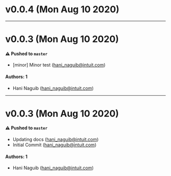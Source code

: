 # v0.0.4 (Mon Aug 10 2020)



---

# v0.0.3 (Mon Aug 10 2020)

#### ⚠️ Pushed to `master`

- [minor] Minor test (hani_naguib@intuit.com)

#### Authors: 1

- Hani Naguib (hani_naguib@intuit.com)

---

# v0.0.3 (Mon Aug 10 2020)

#### ⚠️ Pushed to `master`

- Updating docs (hani_naguib@intuit.com)
- Initial Commit (hani_naguib@intuit.com)

#### Authors: 1

- Hani Naguib (hani_naguib@intuit.com)
